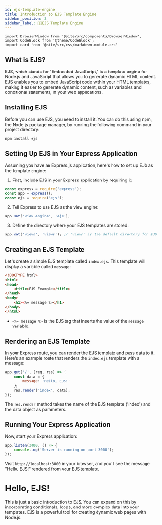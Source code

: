 ```yaml
---
id: ejs-template-engine
title: Introduction to EJS Template Engine
sidebar_position: 2
sidebar_label: 🧑‍💻EJS Template Engine
---
```


```mdx-code-block
import BrowserWindow from '@site/src/components/BrowserWindow';
import CodeBlock from '@theme/CodeBlock';
import card from '@site/src/css/markdown.module.css'
```

## What is EJS?
EJS, which stands for "Embedded JavaScript," is a template engine for Node.js and JavaScript that allows you to generate dynamic HTML content. EJS enables you to embed JavaScript code within your HTML templates, making it easier to generate dynamic content, such as variables and conditional statements, in your web applications.

## Installing EJS
Before you can use EJS, you need to install it. You can do this using npm, the Node.js package manager, by running the following command in your project directory:

```bash
npm install ejs
```

## Setting Up EJS in Your Express Application
Assuming you have an Express.js application, here's how to set up EJS as the template engine:

1. First, include EJS in your Express application by requiring it:

```js title="index.js"
const express = require('express');
const app = express();
const ejs = require('ejs');
```

2. Tell Express to use EJS as the view engine:

```js title="index.js"
app.set('view engine', 'ejs');
```

3. Define the directory where your EJS templates are stored:

```js title="index.js"
app.set('views', 'views'); // 'views' is the default directory for EJS templates
```

## Creating an EJS Template
Let's create a simple EJS template called `index.ejs`. This template will display a variable called `message`:

```html title="views/index.ejs"
<!DOCTYPE html>
<html>
<head>
    <title>EJS Example</title>
</head>
<body>
    <h1><%= message %></h1>
</body>
</html>
```

- `<%= message %>` is the EJS tag that inserts the value of the `message` variable.

## Rendering an EJS Template
In your Express route, you can render the EJS template and pass data to it. Here's an example route that renders the `index.ejs` template with a message:

```js title="index.js"
app.get('/', (req, res) => {
    const data = {
        message: 'Hello, EJS!'
    };
    res.render('index', data);
});
```

The `res.render` method takes the name of the EJS template ('index') and the data object as parameters.

## Running Your Express Application
Now, start your Express application:

```js title="index.js"
app.listen(3000, () => {
    console.log('Server is running on port 3000');
});
```

Visit `http://localhost:3000` in your browser, and you'll see the message "Hello, EJS!" rendered from your EJS template.

<BrowserWindow>
   <h1>Hello, EJS!</h1>
</BrowserWindow>

This is just a basic introduction to EJS. You can expand on this by incorporating conditionals, loops, and more complex data into your templates. EJS is a powerful tool for creating dynamic web pages with Node.js.